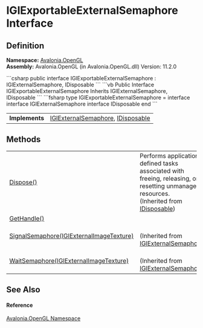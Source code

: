 # IGlExportableExternalSemaphore Interface




## Definition
**Namespace:** <a href="N_Avalonia_OpenGL">Avalonia.OpenGL</a>  
**Assembly:** Avalonia.OpenGL (in Avalonia.OpenGL.dll) Version: 11.2.0

<Tabs groupId="api-code-preview">
<TabItem value="csharp" label="C#">
```csharp
public interface IGlExportableExternalSemaphore : IGlExternalSemaphore, 
	IDisposable
```
</TabItem>
<TabItem value="vb" label="VB">
```vb
Public Interface IGlExportableExternalSemaphore
	Inherits IGlExternalSemaphore, IDisposable
```
</TabItem>
<TabItem value="fsharp" label="F#">
```fsharp
type IGlExportableExternalSemaphore = 
    interface
        interface IGlExternalSemaphore
        interface IDisposable
    end
```
</TabItem>
</Tabs>

<table>
<tr><td><strong>Implements</strong></td><td><a href="T_Avalonia_OpenGL_IGlExternalSemaphore">IGlExternalSemaphore</a>, <a href="https://learn.microsoft.com/dotnet/api/system.idisposable" target="_blank" rel="noopener noreferrer">IDisposable</a></td></tr>
</table>



## Methods
<table>
<tr>
<td><a href="https://learn.microsoft.com/dotnet/api/system.idisposable.dispose" target="_blank" rel="noopener noreferrer">Dispose()</a></td>
<td>Performs application-defined tasks associated with freeing, releasing, or resetting unmanaged resources.<br />(Inherited from <a href="https://learn.microsoft.com/dotnet/api/system.idisposable" target="_blank" rel="noopener noreferrer">IDisposable</a>)</td>
</tr>
<tr>
<td><a href="M_Avalonia_OpenGL_IGlExportableExternalSemaphore_GetHandle">GetHandle()</a></td>
<td> </td>
</tr>
<tr>
<td><a href="M_Avalonia_OpenGL_IGlExternalSemaphore_SignalSemaphore">SignalSemaphore(IGlExternalImageTexture)</a></td>
<td><br />(Inherited from <a href="T_Avalonia_OpenGL_IGlExternalSemaphore">IGlExternalSemaphore</a>)</td>
</tr>
<tr>
<td><a href="M_Avalonia_OpenGL_IGlExternalSemaphore_WaitSemaphore">WaitSemaphore(IGlExternalImageTexture)</a></td>
<td><br />(Inherited from <a href="T_Avalonia_OpenGL_IGlExternalSemaphore">IGlExternalSemaphore</a>)</td>
</tr>
</table>

## See Also


#### Reference
<a href="N_Avalonia_OpenGL">Avalonia.OpenGL Namespace</a>  

